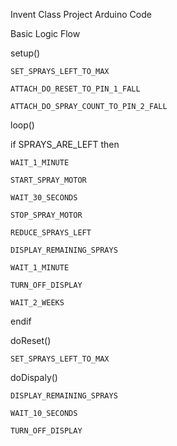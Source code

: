 Invent Class Project Arduino Code

Basic Logic Flow 

setup()
    
    SET_SPRAYS_LEFT_TO_MAX

    ATTACH_DO_RESET_TO_PIN_1_FALL

    ATTACH_DO_SPRAY_COUNT_TO_PIN_2_FALL


loop()

if SPRAYS_ARE_LEFT then

    WAIT_1_MINUTE

    START_SPRAY_MOTOR 

    WAIT_30_SECONDS

    STOP_SPRAY_MOTOR

    REDUCE_SPRAYS_LEFT

    DISPLAY_REMAINING_SPRAYS 

    WAIT_1_MINUTE

    TURN_OFF_DISPLAY

    WAIT_2_WEEKS

endif


doReset()

    SET_SPRAYS_LEFT_TO_MAX


doDispaly()

    DISPLAY_REMAINING_SPRAYS

    WAIT_10_SECONDS

    TURN_OFF_DISPLAY
